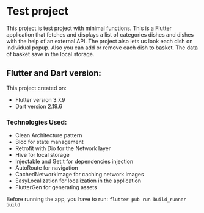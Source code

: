 # Test project

This project is test project with minimal functions. This is a Flutter application that fetches and
displays a list of categories dishes and dishes with the help of an external API. The project also
lets us look each dish on individual popup. Also you can add or remove each dish to basket. The data
of basket save in the local storage.

## Flutter and Dart version:

This project created on:
* Flutter version 3.7.9
* Dart version 2.19.6

### Technologies Used:

* Clean Architecture pattern
* Bloc for state management
* Retrofit with Dio for the Network layer
* Hive for local storage
* Injectable and GetIt for dependencies injection
* AutoRoute for navigation
* CachedNetworkImage for caching network images
* EasyLocalization for localization in the application
* FlutterGen for generating assets

Before running the app, you have to run: `flutter pub run build_runner build`
